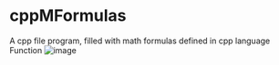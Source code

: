 # cppMFormulas
A cpp file program, filled with math formulas defined in cpp language Function
![image](https://qph.cf2.quoracdn.net/main-qimg-829d548ce6e53cf79e9aed5586e1ca66-lq)
